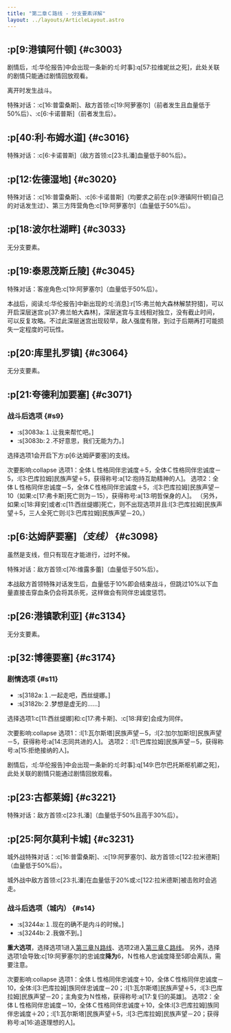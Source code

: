 ```yaml
---
title: "第二章Ｃ路线 - 分支要素详解"
layout: ../layouts/ArticleLayout.astro
---
```


<!-- 「就算事与愿违我也绝不放弃」 -->


## :p[9:港镇阿什顿] {#c3003} <!--2a_2-->

剧情后，:t[:华伦报告]中会出现一条新的:t[:时事]:q[57:拉维妮丝之死]，此处关联的剧情只能通过剧情回放观看。

离开时发生战斗。

特殊对话：:c[16:普雷桑斯]、敌方首领:c[19:阿萝塞尔]（前者发生且血量低于50%后）、:c[6:卡诺普斯]（前者发生后）。


## :p[40:利·布姆水道] {#c3016} <!--2a_13-->

特殊对话：:c[6:卡诺普斯]（敌方首领:c[23:扎潘]血量低于80%后）。


## :p[12:佐德湿地] {#c3020} <!--2a_17-->

特殊对话：:c[16:普雷桑斯]、:c[6:卡诺普斯]（均要求之前在:p[9:港镇阿什顿]自己的对话发生过）、第三方阵营角色:c[19:阿萝塞尔]（血量低于50%后）。


## :p[18:波尔杜湖畔] {#c3033} <!--2a_25_a-->

无分支要素。


## :p[19:泰恩茂斯丘陵] {#c3045} <!--2a_29_a-->

特殊对话：客座角色:c[19:阿萝塞尔]（血量低于50%后）。

本战后，阅读:t[:华伦报告]中新出现的:t[:消息]:r[15:弗兰帕大森林解禁狩猎]，可以开启深层迷宫:p[37:弗兰帕大森林]，深层迷宫与主线相对独立，没有截止时间，可以反复攻略。不过此深层迷宫出现较早，敌人强度有限，到过于后期再打可能损失一定程度的可玩性。


## :p[20:库里扎罗镇] {#c3064} <!--2a_36-->

无分支要素。


## :p[21:夸德利加要塞] {#c3071} <!--2a_40_a-->

### 战斗后选项 {#s9}

* :s[3083a:１.让我来帮忙吧。]
* :s[3083b:２.不好意思，我们无能为力。]

<!--此选项仅在:c[18:拜安]存活且第一章:c[11:西丝缇娜]也存活时才会出现，-->
选择选项1会开启下方:p[6:达姆萨要塞]的支线。

次要影响:collapse
选项1：全体Ｌ性格同伴忠诚度＋5，全体Ｃ性格同伴忠诚度－5，:l[3:巴库拉姆]民族声望＋5，获得称号:a[12:抱持互助精神的人]。
选项2：全体Ｌ性格同伴忠诚度－5，全体Ｃ性格同伴忠诚度＋5，:l[3:巴库拉姆]民族声望－10（如果:c[17:弗卡斯]死亡则为－15），获得称号:a[13:明哲保身的人]。
（另外，如果:c[18:拜安]或者:c[11:西丝缇娜]死亡，则不出现选项并且:l[3:巴库拉姆]民族声望＋5，三人全死亡则:l[3:巴库拉姆]民族声望－20。）


## :p[6:达姆萨要塞]*（支线）* {#c3098} <!--2a_56_a-->

虽然是支线，但只有现在才能进行，过时不候。

特殊对话：敌方首领:c[76:维露多蕾]（血量低于50%后）。

本战敌方首领特殊对话发生后，血量低于10%即会结束战斗，但跳过10%以下血量直接击穿血条仍会将其杀死，这样做会有同伴忠诚度惩罚。


## :p[26:港镇歌利亚] {#c3134} <!--2a_69_a-->

无分支要素。


## :p[32:博德要塞] {#c3174} <!--2a_75-->

### 剧情选项 {#s11}

* :s[3182a:１.一起走吧，西丝缇娜。]
* :s[3182b:２.梦想是虚无的……]

<!--此选项仅在:c[11:西丝缇娜]被救出时才会出现，-->
选择选项1:c[11:西丝缇娜]和:c[17:弗卡斯]、:c[18:拜安]会成为同伴。

次要影响:collapse
选项1：:l[1:瓦尔斯塔]民族声望－5，:l[2:加尔加斯坦]民族声望－5，获得称号:a[14:志同共进的人]。
选项2：:l[1:巴库拉姆]民族声望－5，获得称号:a[15:拒绝接纳的人]。

剧情后，:t[:华伦报告]中会出现一条新的:t[:时事]:q[149:巴尔巴托斯枢机卿之死]，此处关联的剧情只能通过剧情回放观看。


## :p[23:古都莱姆] {#c3221} <!--2a_93-->

特殊对话：敌方首领:c[23:扎潘]（血量低于50%且高于30%后）。


## :p[25:阿尔莫利卡城] {#c3231} <!--2a_98-->

城外战特殊对话：:c[16:普雷桑斯]、:c[19:阿萝塞尔]、敌方首领:c[122:拉米德斯]（血量低于50%后）。

城外战中敌方首领:c[23:扎潘]在血量低于20%或:c[122:拉米德斯]被击败时会逃走。

### 战斗后选项（城内） {#s14}

* :s[3244a:１.现在的确不是内斗的时候。]
* :s[3244b:２.我做不到。]

**重大选项**，选择选项1进入[第三章Ｎ路线](./optiondetails-3n)、选项2进入[第三章Ｃ路线](./optiondetails-3c)。
另外，选择选项1会导致:c[19:阿萝塞尔]的忠诚度**降为**6，Ｎ性格人忠诚度降至5即会离队，需要注意。

次要影响:collapse
选项1：全体Ｌ性格同伴忠诚度＋10，全体Ｃ性格同伴忠诚度－10，全体:l[3:巴库拉姆]族同伴忠诚度－20；:l[1:瓦尔斯塔]民族声望＋5，:l[3:巴库拉姆]民族声望－20；主角变为Ｎ性格，获得称号:a[17:复归的英雄]。
选项2：全体Ｌ性格同伴忠诚度－10，全体Ｃ性格同伴忠诚度＋10，全体:l[3:巴库拉姆]族同伴忠诚度＋20；:l[1:瓦尔斯塔]民族声望＋5，:l[3:巴库拉姆]民族声望－20；获得称号:a[16:追逐理想的人]。
